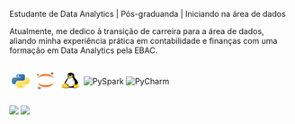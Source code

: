 Estudante de Data Analytics | Pós-graduanda | Iniciando na área de dados

Atualmente, me dedico à transição de carreira para a área de dados, aliando minha experiência prática em contabilidade e finanças com uma formação em Data Analytics pela EBAC. 

<div style="display: inline_block"><br>
  <img align="center" alt="Rafa-Js" height="30" width="40" src="https://raw.githubusercontent.com/devicons/devicon/master/icons/python/python-original.svg">
  <img align="center" alt="Rafa-Ts" height="30" width="40" src="https://raw.githubusercontent.com/devicons/devicon/master/icons/jupyter/jupyter-original.svg">
  <img align="center" alt="Rafa-React" height="30" width="40" src="https://raw.githubusercontent.com/devicons/devicon/master/icons/linux/linux-original.svg">
  <img align="center" alt="PySpark" height="30" width="40" src="https://upload.wikimedia.org/wikipedia/commons/f/f3/Apache_Spark_logo.svg">
  <img align="center" alt="PyCharm" height="30" width="40" src="https://resources.jetbrains.com/storage/products/company/brand/logos/PyCharm_icon.svg">

</div>
          
  ##

<div> 
    <a href="https://www.linkedin.com/in/alinny-nogueira-716b46163/" target="_blank"><img src="https://img.shields.io/badge/-LinkedIn-%230077B5?style=for-the-badge&logo=linkedin&logoColor=white" target="_blank"></a> 
  <a href = "mailto:nogalinny@gmail.com"><img src="https://img.shields.io/badge/-Gmail-%23333?style=for-the-badge&logo=gmail&logoColor=white" target="_blank"></a>

  
</div>
